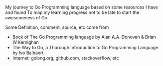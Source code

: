 My journey to Go Programming language based on some resources I have and found
To map my learning progress not to be late to start the awesomeness of Go.

Some Definition, comment, source, etc come from
- Book of The Go Programming language by Alan A.A. Donovan & Brian W.Kernighan
- The Way to Go, a Thorough Introduction to Go Programming Language by Ivo Balbaert
- Internet: golang.org, github.com, stackoverflow, etc